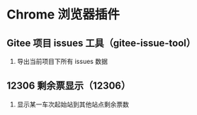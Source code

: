 # Chrome 浏览器插件

## Gitee 项目 issues 工具（gitee-issue-tool）

1. 导出当前项目下所有 issues 数据

## 12306 剩余票显示（12306）

1. 显示某一车次起始站到其他站点剩余票数
